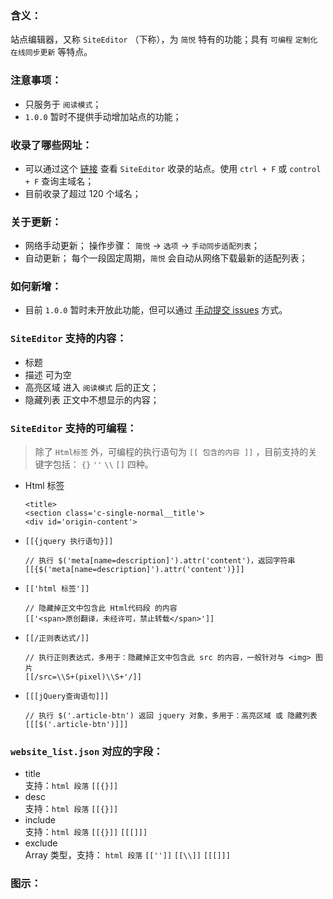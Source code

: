 ### 含义：
站点编辑器，又称 `SiteEditor` （下称），为 `简悦` 特有的功能；具有 `可编程` `定制化` `在线同步更新` 等特点。

### 注意事项：
- 只服务于 `阅读模式`；
- `1.0.0` 暂时不提供手动增加站点的功能；

### 收录了哪些网址：
- 可以通过这个 [链接](http://ojec5ddd5.bkt.clouddn.com/website_list.json) 查看 `SiteEditor` 收录的站点。使用 `ctrl + F` 或 `control + F` 查询主域名；
- 目前收录了超过 120 个域名；

### 关于更新：
- 网络手动更新；
  操作步骤： `简悦` → `选项` → `手动同步适配列表`；
- 自动更新；
  每个一段固定周期，`简悦` 会自动从网络下载最新的适配列表；

### 如何新增：
- 目前 `1.0.0` 暂时未开放此功能，但可以通过 [手动提交 issues](https://github.com/Kenshin/simpread/labels/new%20site) 方式。

### `SiteEditor` 支持的内容：
- 标题
- 描述
  可为空
- 高亮区域
  进入 `阅读模式` 后的正文；
- 隐藏列表
  正文中不想显示的内容；

### `SiteEditor` 支持的可编程：

> 除了 `Html标签` 外，可编程的执行语句为 `[[ 包含的内容 ]]` ，目前支持的关键字包括： `{}` `''` `\\` `[]` 四种。

- Html 标签
  ```
  <title>
  <section class='c-single-normal__title'>
  <div id='origin-content'>
  ```

- `[[{jquery 执行语句}]]`
  ```
  // 执行 $('meta[name=description]').attr('content')，返回字符串
  [[{$('meta[name=description]').attr('content')}]]
  ```

- `[['html 标签']]`
  ```
  // 隐藏掉正文中包含此 Html代码段 的内容
  [['<span>原创翻译，未经许可，禁止转载</span>']]
  ```

- `[[/正则表达式/]]`
  ```
  // 执行正则表达式，多用于：隐藏掉正文中包含此 src 的内容，一般针对与 <img> 图片
  [[/src=\\S+(pixel)\\S+'/]]
  ```

- `[[[jQuery查询语句]]]`
  ```
  // 执行 $('.article-btn') 返回 jquery 对象，多用于：高亮区域 或 隐藏列表
  [[[$('.article-btn')]]]
  ```

### `website_list.json` 对应的字段：
- title  
  支持：`html 段落` `[[{}]]`
- desc  
  支持：`html 段落` `[[{}]]`
- include  
  支持：`html 段落` `[[{}]]` `[[[]]]`
- exclude  
  Array 类型，支持： `html 段落` `[['']]` `[[\\]]` `[[[]]]`

### 图示：